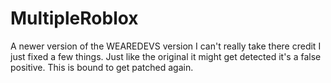 # MultipleRoblox
A newer version of the WEAREDEVS version I can't really take there credit I just fixed a few things.
Just like the original it might get detected it's a false positive.
This is bound to get patched again.
